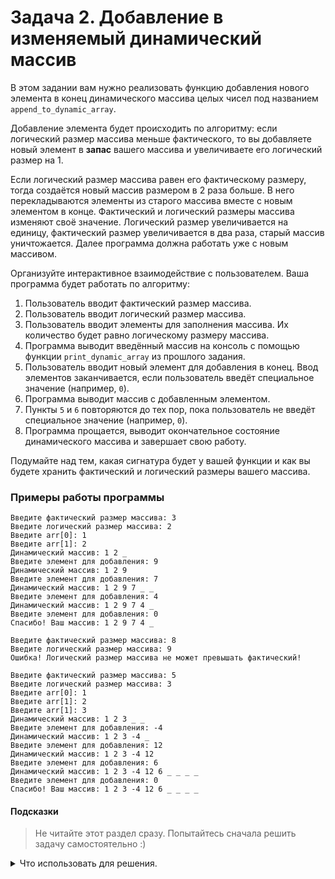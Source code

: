 # Задача 2. Добавление в изменяемый динамический массив
В этом задании вам нужно реализовать функцию добавления нового элемента в конец динамического массива целых чисел под названием `append_to_dynamic_array`.

Добавление элемента будет происходить по алгоритму: если логический размер массива меньше фактического, то вы добавляете новый элемент в **запас** вашего массива и увеличиваете его логический размер на 1.

Если логический размер массива равен его фактическому размеру, тогда создаётся новый массив размером в 2 раза больше. В него перекладываются элементы из старого массива вместе с новым элементом в конце. Фактический и логический размеры массива изменяют своё значение. Логический размер увеличивается на единицу, фактический размер увеличивается в два раза, старый массив уничтожается. Далее программа должна работать уже с новым массивом.

Организуйте интерактивное взаимодействие с пользователем. Ваша программа будет работать по алгоритму:
1. Пользователь вводит фактический размер массива.
2. Пользователь вводит логический размер массива.
3. Пользователь вводит элементы для заполнения массива. Их количество будет равно логическому размеру массива.
4. Программа выводит введённый массив на консоль с помощью функции `print_dynamic_array` из прошлого задания.
5. Пользователь вводит новый элемент для добавления в конец. Ввод элементов заканчивается, если пользователь введёт специальное значение (например, `0`).
6. Программа выводит массив с добавленным элементом.
7. Пункты `5` и `6` повторяются до тех пор, пока пользователь не введёт специальное значение (например, `0`).
8. Программа прощается, выводит окончательное состояние динамического массива и завершает свою работу.

Подумайте над тем, какая сигнатура будет у вашей функции и как вы будете хранить фактический и логический размеры вашего массива.

### Примеры работы программы

```
Введите фактичеcкий размер массива: 3
Введите логический размер массива: 2
Введите arr[0]: 1
Введите arr[1]: 2
Динамический массив: 1 2 _
Введите элемент для добавления: 9
Динамический массив: 1 2 9
Введите элемент для добавления: 7
Динамический массив: 1 2 9 7 _ _
Введите элемент для добавления: 4
Динамический массив: 1 2 9 7 4 _
Введите элемент для добавления: 0
Спасибо! Ваш массив: 1 2 9 7 4 _
```

```
Введите фактичеcкий размер массива: 8
Введите логический размер массива: 9
Ошибка! Логический размер массива не может превышать фактический!
```

```
Введите фактичеcкий размер массива: 5
Введите логический размер массива: 3
Введите arr[0]: 1
Введите arr[1]: 2
Введите arr[1]: 3
Динамический массив: 1 2 3 _ _
Введите элемент для добавления: -4
Динамический массив: 1 2 3 -4 _
Введите элемент для добавления: 12
Динамический массив: 1 2 3 -4 12
Введите элемент для добавления: 6
Динамический массив: 1 2 3 -4 12 6 _ _ _ _
Введите элемент для добавления: 0
Спасибо! Ваш массив: 1 2 3 -4 12 6 _ _ _ _
```
#### Подсказки

> Не читайте этот раздел сразу. Попытайтесь сначала решить задачу самостоятельно :)

<details>

<summary>Что использовать для решения.</summary>

Для создания динамического массива целых чисел заданного размера используйте оператор `new int[]`.

Функция `append_to_dynamic_array` должна изменять не только переданный ей массив, но и логический, а также иногда фактический размер этого массива. Этого можно добиться двумя путями: хранить логический и фактический размеры массива как глобальные переменные или передавать их в функцию по ссылке либо по указателю. Второй вариант предпочтительнее, потому что глобальные переменные — зло :)

Функция `append_to_dynamic_array` иногда будет создавать новый массив вместо старого, когда размера старого уже не хватит. Поэтому она должна дать возможность пользователю этой функции узнать адрес нового массива, а значит, должна возвращать указатель на массив, с которым ведётся работа. Если создание нового массива не потребовалось, то возвращается указатель на старый массив.

</details>
